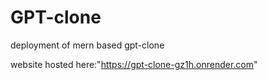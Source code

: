 # GPT-clone
deployment of mern based gpt-clone


website hosted here:"https://gpt-clone-gz1h.onrender.com"
